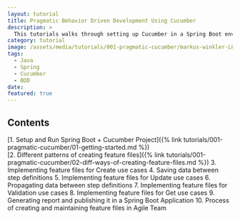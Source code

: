 ```yaml
---
layout: tutorial
title: Pragmatic Behavior Driven Development Using Cucumber
description: >
  This tutorials walks through setting up Cucumber in a Spring Boot environment, patterns to create feature files, reuse step definitions and become productive while doing BDD.
category: tutorial
image: /assets/media/tutorials/001-pragmatic-cucumber/markus-winkler-L8GbxVUQ-f0-unsplash.jpg
tags:
  - Java
  - Spring
  - Cucumber
  - BDD
date:
featured: true
---
```


## Contents

[1. Setup and Run Spring Boot + Cucumber Project]({% link tutorials/001-pragmatic-cucumber/01-getting-started.md %})  
[2. Different patterns of creating feature files]({% link tutorials/001-pragmatic-cucumber/02-diff-ways-of-creating-feature-files.md %})
3. Implementing feature files for Create use cases
4. Saving data between step definitions
5. Implementing feature files for Update use cases
6. Propagating data between step definitions
7. Implementing feature files for Validation use cases
8. Implementing feature files for Get use cases
9. Generating report and publishing it in a Spring Boot Application
10. Process of creating and maintaining feature files in Agile Team
